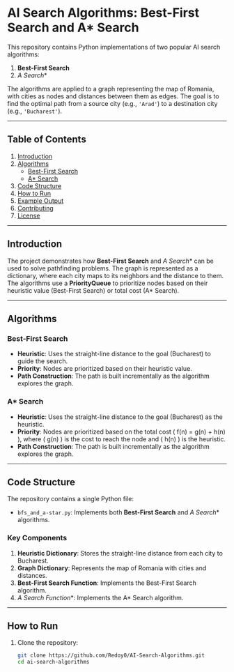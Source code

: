 # AI Search Algorithms: Best-First Search and A* Search

This repository contains Python implementations of two popular AI search algorithms:
1. **Best-First Search**
2. **A* Search**

The algorithms are applied to a graph representing the map of Romania, with cities as nodes and distances between them as edges. The goal is to find the optimal path from a source city (e.g., `'Arad'`) to a destination city (e.g., `'Bucharest'`).

---

## Table of Contents
1. [Introduction](#introduction)
2. [Algorithms](#algorithms)
   - [Best-First Search](#best-first-search)
   - [A* Search](#a-search)
3. [Code Structure](#code-structure)
4. [How to Run](#how-to-run)
5. [Example Output](#example-output)
6. [Contributing](#contributing)
7. [License](#license)

---

## Introduction
The project demonstrates how **Best-First Search** and **A* Search** can be used to solve pathfinding problems. The graph is represented as a dictionary, where each city maps to its neighbors and the distance to them. The algorithms use a **PriorityQueue** to prioritize nodes based on their heuristic value (Best-First Search) or total cost (A* Search).

---

## Algorithms

### Best-First Search
- **Heuristic**: Uses the straight-line distance to the goal (Bucharest) to guide the search.
- **Priority**: Nodes are prioritized based on their heuristic value.
- **Path Construction**: The path is built incrementally as the algorithm explores the graph.

### A* Search
- **Heuristic**: Uses the straight-line distance to the goal (Bucharest) as the heuristic.
- **Priority**: Nodes are prioritized based on the total cost \( f(n) = g(n) + h(n) \), where \( g(n) \) is the cost to reach the node and \( h(n) \) is the heuristic.
- **Path Construction**: The path is built incrementally as the algorithm explores the graph.

---

## Code Structure
The repository contains a single Python file:
- `bfs_and_a-star.py`: Implements both **Best-First Search** and **A* Search** algorithms.

### Key Components
1. **Heuristic Dictionary**: Stores the straight-line distance from each city to Bucharest.
2. **Graph Dictionary**: Represents the map of Romania with cities and distances.
3. **Best-First Search Function**: Implements the Best-First Search algorithm.
4. **A* Search Function**: Implements the A* Search algorithm.

---

## How to Run
1. Clone the repository:
   ```bash
   git clone https://github.com/Redoy0/AI-Search-Algorithms.git
   cd ai-search-algorithms
